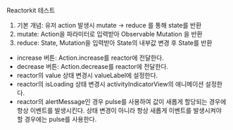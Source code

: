 
Reactorkit 테스트

1. 기본 개념: 유저 action 발생시 mutate -> reduce 를 통해 state를 반환
2. mutate: Action을 파라미터로 입력받아 Observable Mutation 을 반환
3. reduce: State, Mutation을 입력받아 State의 내부값 변경 후 State를 반환

- increase 버튼: Action.increase를 reactor에 전달한다.
- decrease 버튼: Action.decrease를 reactor에 전달한다.
- reactor의 value 상태 변경시 valueLabel에 설정한다.
- reactor의 isLoading 상태 변경시 activityIndicatorView의 애니메이션 설정한다.
- reactor의 alertMessage인 경우 pulse를 사용하여 값이 새롭게 할당되는 경우에 항상 이벤트를 발생시킨다.
  상태 변경이 아니라 항상 새롭게 이벤트를 발생시켜야 할 경우에는 pulse를 사용한다.
